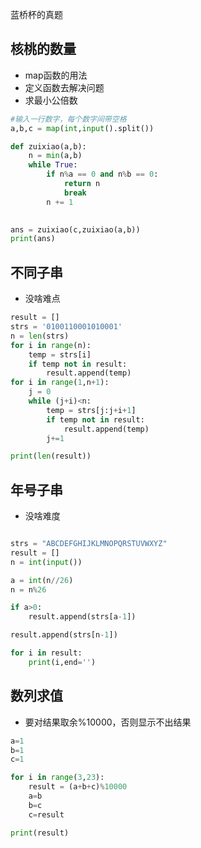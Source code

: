 蓝桥杯的真题

## 核桃的数量
* map函数的用法
* 定义函数去解决问题
* 求最小公倍数
```python
#输入一行数字，每个数字间带空格
a,b,c = map(int,input().split())

def zuixiao(a,b):
    n = min(a,b)
    while True:
        if n%a == 0 and n%b == 0:
            return n
            break
        n += 1
    

ans = zuixiao(c,zuixiao(a,b))
print(ans)


```


## 不同子串
* 没啥难点
```python
result = []
strs = '0100110001010001'
n = len(strs)
for i in range(n):
    temp = strs[i]
    if temp not in result:
        result.append(temp)
for i in range(1,n+1):
    j = 0
    while (j+i)<n:
        temp = strs[j:j+i+1]        
        if temp not in result:
            result.append(temp)           
        j+=1

print(len(result))
```

## 年号子串
* 没啥难度
```python

strs = "ABCDEFGHIJKLMNOPQRSTUVWXYZ"
result = []
n = int(input())

a = int(n//26)
n = n%26

if a>0:
    result.append(strs[a-1])

result.append(strs[n-1])

for i in result:
    print(i,end='')
```

## 数列求值
* 要对结果取余%10000，否则显示不出结果
```python
a=1
b=1
c=1

for i in range(3,23):
    result = (a+b+c)%10000
    a=b
    b=c
    c=result

print(result)
```
